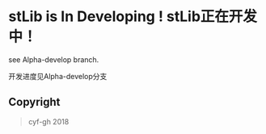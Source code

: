 # stLib is In Developing ! stLib正在开发中！
see Alpha-develop branch.

开发进度见Alpha-develop分支



## Copyright
> cyf-gh 2018
